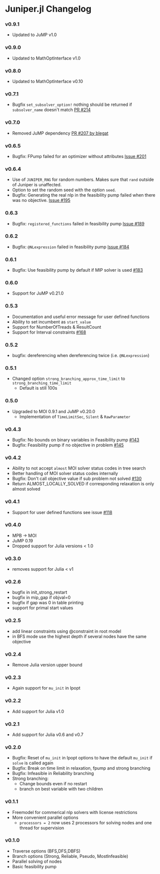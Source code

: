 # Juniper.jl Changelog

### v0.9.1
- Updated to JuMP v1.0

### v0.9.0
- Updated to MathOptInterface v1.0

### v0.8.0
- Updated to MathOptInterface v0.10

### v0.7.1
- Bugfix `set_subsolver_option!` nothing should be returned if `subsolver_name` doesn't match [PR #214](https://github.com/lanl-ansi/Juniper.jl/pull/214)

### v0.7.0
- Removed JuMP dependency [PR #207 by blegat](https://github.com/lanl-ansi/Juniper.jl/pull/207)

### v0.6.5
- Bugfix: FPump failed for an optimizer without attributes [Issue #201](https://github.com/lanl-ansi/Juniper.jl/pull/201)

### v0.6.4
- Use of `JUNIPER_RNG` for random numbers. Makes sure that `rand` outside of Juniper is unaffected.
- Option to set the random seed with the option `seed`.
- Bugfix: Generating the real nlp in the feasibility pump failed when there was no objective. [Issue #195](https://github.com/lanl-ansi/Juniper.jl/pull/195)

### 0.6.3
- Bugfix: `registered_functions` failed in feasibility pump [Issue #189](https://github.com/lanl-ansi/Juniper.jl/pull/189)

### 0.6.2
- Bugfix: `@NLexpression` failed in feasibility pump [Issue #184](https://github.com/lanl-ansi/Juniper.jl/pull/184)

### 0.6.1
- Bugfix: Use feasibility pump by default if MIP solver is used [#183](https://github.com/lanl-ansi/Juniper.jl/pull/183)

### 0.6.0
- Support for JuMP v0.21.0

### 0.5.3
- Documentation and useful error message for user defined functions
- Ability to set incumbent as `start_value`
- Support for NumberOfTreads & ResultCount
- Support for Interval constraints [#168](https://github.com/lanl-ansi/Juniper.jl/issues/168)

### 0.5.2
- bugfix: dereferencing when dereferencing twice (i.e. `@NLexpression`)

### 0.5.1
- Changed option `strong_branching_approx_time_limit` to `strong_branching_time_limit`
  - Default is still 100s

### 0.5.0
- Upgraded to MOI 0.9.1 and JuMP v0.20.0
  - Implementation of `TimeLimitSec`, `Silent` & `RawParameter`

### v0.4.3
- Bugfix: No bounds on binary variables in Feasibility pump [#143](https://github.com/lanl-ansi/Juniper.jl/issues/143)
- Bugfix: Feasibility pump if no objective in problem [#145](https://github.com/lanl-ansi/Juniper.jl/issues/145)

### v0.4.2
- Ability to not accept `almost` MOI solver status codes in tree search
- Better handling of MOI solver status codes internally
- Bugfix: Don't call objective value if sub problem not solved [#130](https://github.com/lanl-ansi/Juniper.jl/issues/130)
- Return ALMOST_LOCALLY_SOLVED if corresponding relaxation is only almost solved

### v0.4.1
- Support for user defined functions see issue [#118](https://github.com/lanl-ansi/Juniper.jl/issues/118)

### v0.4.0
- MPB -> MOI
- JuMP 0.19
- Dropped support for Julia versions < 1.0

### v0.3.0
- removes support for Julia < v1

### v0.2.6
- bugfix in init_strong_restart
- bugfix in mip_gap if objval=0
- bugfix if gap was 0 in table printing
- support for primal start values

### v0.2.5
- add linear constraints using @constraint in root model
- in BFS mode use the highest depth if several nodes have the same objective

### v0.2.4
- Remove Julia version upper bound

### v0.2.3
- Again support for `mu_init` in Ipopt

### v0.2.2
- Add support for Julia v1.0

### v0.2.1
- Add support for Julia v0.6 and v0.7

### v0.2.0
- Bugfix: Reset of `mu_init` in Ipopt options to have the default `mu_init` if `solve` is called again
- Bugfix: Break on time limit in relaxation, fpump and strong branching
- Bugfix: Infeasible in Reliability branching
- Strong branching:
    - Change bounds even if no restart
    - branch on best variable with two children

### v0.1.1
- Freemodel for commerical nlp solvers with license restrictions
- More convenient parallel options
    - `processors = 2` now uses 2 processors for solving nodes and one thread for supervision

### v0.1.0
- Traverse options (BFS,DFS,DBFS)
- Branch options (Strong, Reliable, Pseudo, MostInfeasible)
- Parallel solving of nodes
- Basic feasibility pump
